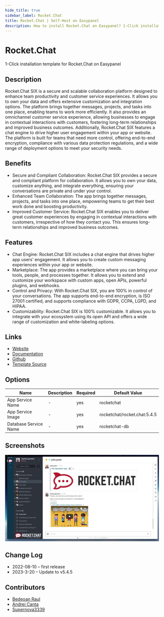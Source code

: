 ```yaml
---
hide_title: true
sidebar_label: Rocket.Chat
title: Rocket.Chat | Self-Host on Easypanel
description: How to install Rocket.Chat on Easypanel? 1-Click installation template for Rocket.Chat on Easypanel
---
```


<!-- generated -->

# Rocket.Chat

1-Click installation template for Rocket.Chat on Easypanel

## Description

Rocket.Chat SIX is a secure and scalable collaboration platform designed to enhance team productivity and customer service experiences. It allows you to own your data and offers extensive customization and integration options. The platform brings together messages, projects, and tasks into one place, enabling teams to work more efficiently. It also provides an omnichannel customer service experience, allowing businesses to engage in contextual interactions with customers, fostering long-term relationships and improved business outcomes. Additionally, Rocket.Chat SIX features a chat engine to drive higher user engagement within your app or website. The platform is built for teams that need more control, offering end-to-end encryption, compliance with various data protection regulations, and a wide range of deployment options to meet your security needs.

## Benefits

- Secure and Compliant Collaboration: Rocket.Chat SIX provides a secure and compliant platform for collaboration. It allows you to own your data, customize anything, and integrate everything, ensuring your conversations are private and under your control.
- Enhanced Team Collaboration: The app brings together messages, projects, and tasks into one place, empowering teams to get their best work done and boosting productivity.
- Improved Customer Service: Rocket.Chat SIX enables you to deliver great customer experiences by engaging in contextual interactions with customers, irrespective of how they contact you. This ensures long-term relationships and improved business outcomes.

## Features

- Chat Engine: Rocket.Chat SIX includes a chat engine that drives higher app users’ engagement. It allows you to create custom messaging experiences within your app or website.
- Marketplace: The app provides a marketplace where you can bring your tools, people, and processes together. It allows you to extend and customize your workspace with custom apps, open APIs, powerful plugins, and webhooks.
- Control and Privacy: With Rocket.Chat SIX, you are 100% in control of your conversations. The app supports end-to-end encryption, is ISO 27001 certified, and supports compliance with GDPR, CCPA, LGPD, and HIPAA.
- Customizability: Rocket.Chat SIX is 100% customizable. It allows you to integrate with your ecosystem using its open API and offers a wide range of customization and white-labeling options.

## Links

- [Website](https://rocket.chat/)
- [Documentation](https://docs.rocket.chat/)
- [Github](https://github.com/RocketChat/Rocket.Chat)
- [Template Source](https://github.com/easypanel-io/templates/tree/main/templates/rocketchat)

## Options

Name | Description | Required | Default Value
-|-|-|-
App Service Name | - | yes | rocketchat
App Service Image | - | yes | rocketchat/rocket.chat:5.4.5
Database Service Name | - | yes | rocketchat-db

## Screenshots

![Rocket.Chat Screenshot](./assets/screenshot.jpg)

## Change Log

- 2022-08-10 – first release
- 2023-3-20 – Update to v5.4.5

## Contributors

- [Bedeoan Raul](https://github.com/bedeoan)
- [Andrei Canta](https://github.com/deiucanta)
- [Supernova3339](https://github.com/supernova3339)
